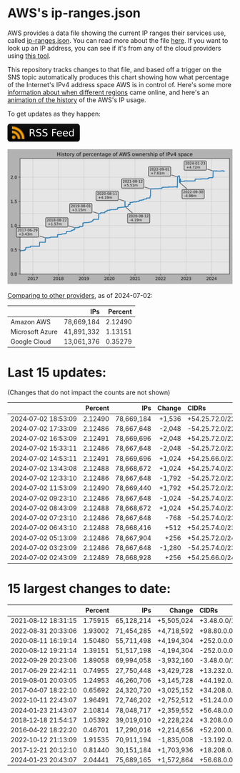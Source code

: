 # AWS's ip-ranges.json

AWS provides a data file showing the current IP ranges their
services use, called [ip-ranges.json](https://ip-ranges.amazonaws.com/ip-ranges.json).
You can read more about the file [here](https://docs.aws.amazon.com/general/latest/gr/aws-ip-ranges.html).
If you want to look up an IP address, you can see if it's from any of the cloud providers using [this tool](https://cloud-ips.s3-us-west-2.amazonaws.com/index.html).

This repository tracks changes to that file, and based off a trigger on the SNS 
topic automatically produces this chart showing how what percentage of the 
Internet's IPv4 address space AWS is in control of.  Here's some 
more [information about when different regions](announces.md) came 
online, and here's an [animation of the history](https://youtu.be/Su25yl7eol8) 
of the AWS's IP usage.

To get updates as they happen:

[![RSS Icon](images/rss_badge.svg)](https://raw.githubusercontent.com/seligman/aws-ip-ranges/master/rss.xml)

![History of AWS](history_count.svg)

[Comparing to other providers](https://github.com/seligman/cloud_sizes), as of 2024-07-02:

| | IPs | Percent |
| --- | ---: | ---: |
| Amazon AWS | 78,669,184 | 2.12490 |
| Microsoft Azure | 41,891,332 | 1.13151 |
| Google Cloud | 13,061,376 | 0.35279 |


# Last 15 updates:

(Changes that do not impact the counts are not shown)

| | Percent | IPs | Change | CIDRs |
| :--- | ---: | ---: | ---: | :--- |
| 2024&#8209;07&#8209;02&nbsp;18:53:09 | 2.12490 | 78,669,184 | +1,536 | +54.25.72.0/22,&nbsp;+54.25.76.0/23 |
| 2024&#8209;07&#8209;02&nbsp;17:33:09 | 2.12486 | 78,667,648 | -2,048 | -54.25.72.0/22,&nbsp;-54.25.76.0/23,&nbsp;-54.25.66.0/24,&nbsp;... |
| 2024&#8209;07&#8209;02&nbsp;16:53:09 | 2.12491 | 78,669,696 | +2,048 | +54.25.72.0/22,&nbsp;+54.25.76.0/23,&nbsp;+54.25.66.0/24,&nbsp;... |
| 2024&#8209;07&#8209;02&nbsp;15:33:11 | 2.12486 | 78,667,648 | -2,048 | -54.25.72.0/22,&nbsp;-54.25.66.0/23,&nbsp;-54.25.68.0/24,&nbsp;... |
| 2024&#8209;07&#8209;02&nbsp;14:53:11 | 2.12491 | 78,669,696 | +1,024 | +54.25.66.0/23,&nbsp;+54.25.72.0/23,&nbsp;+54.25.77.0/24,&nbsp;... |
| 2024&#8209;07&#8209;02&nbsp;13:43:08 | 2.12488 | 78,668,672 | +1,024 | +54.25.74.0/23,&nbsp;+54.25.68.0/24,&nbsp;+54.25.76.0/24 |
| 2024&#8209;07&#8209;02&nbsp;12:33:10 | 2.12486 | 78,667,648 | -1,792 | -54.25.72.0/22,&nbsp;-54.25.66.0/24,&nbsp;-54.25.68.0/24,&nbsp;... |
| 2024&#8209;07&#8209;02&nbsp;11:53:09 | 2.12490 | 78,669,440 | +1,792 | +54.25.72.0/22,&nbsp;+54.25.66.0/24,&nbsp;+54.25.68.0/24,&nbsp;... |
| 2024&#8209;07&#8209;02&nbsp;09:23:10 | 2.12486 | 78,667,648 | -1,024 | -54.25.74.0/23,&nbsp;-54.25.66.0/24,&nbsp;-54.25.76.0/24 |
| 2024&#8209;07&#8209;02&nbsp;08:43:09 | 2.12488 | 78,668,672 | +1,024 | +54.25.74.0/23,&nbsp;+54.25.66.0/24,&nbsp;+54.25.76.0/24 |
| 2024&#8209;07&#8209;02&nbsp;07:23:10 | 2.12486 | 78,667,648 | -768 | -54.25.74.0/23,&nbsp;-54.25.76.0/24 |
| 2024&#8209;07&#8209;02&nbsp;06:43:10 | 2.12488 | 78,668,416 | +512 | +54.25.74.0/23,&nbsp;+54.25.76.0/24,&nbsp;-54.25.72.0/24 |
| 2024&#8209;07&#8209;02&nbsp;05:13:09 | 2.12486 | 78,667,904 | +256 | +54.25.72.0/24 |
| 2024&#8209;07&#8209;02&nbsp;03:23:09 | 2.12486 | 78,667,648 | -1,280 | -54.25.74.0/23,&nbsp;-54.25.66.0/24,&nbsp;-54.25.70.0/24,&nbsp;... |
| 2024&#8209;07&#8209;02&nbsp;02:43:09 | 2.12489 | 78,668,928 | +256 | +54.25.66.0/24,&nbsp;+54.25.70.0/24,&nbsp;-54.25.69.0/24 |


# 15 largest changes to date:

| | Percent | IPs | Change | CIDRs |
| :--- | ---: | ---: | ---: | :--- |
| 2021&#8209;08&#8209;12&nbsp;18:31:15 | 1.75915 | 65,128,214 | +5,505,024 | +3.48.0.0/12,&nbsp;+35.96.0.0/12,&nbsp;+3.152.0.0/13,&nbsp;... |
| 2022&#8209;08&#8209;31&nbsp;20:33:06 | 1.93002 | 71,454,285 | +4,718,592 | +98.80.0.0/12,&nbsp;+184.32.0.0/12,&nbsp;+13.184.0.0/13,&nbsp;... |
| 2020&#8209;08&#8209;11&nbsp;16:19:14 | 1.50480 | 55,711,498 | +4,194,304 | +252.0.0.0/10 |
| 2020&#8209;08&#8209;12&nbsp;19:21:14 | 1.39151 | 51,517,198 | -4,194,304 | -252.0.0.0/10 |
| 2022&#8209;09&#8209;29&nbsp;20:23:06 | 1.89058 | 69,994,058 | -3,932,160 | -3.48.0.0/12,&nbsp;-35.96.0.0/12,&nbsp;-3.240.0.0/13,&nbsp;... |
| 2017&#8209;06&#8209;29&nbsp;22:42:11 | 0.74955 | 27,750,448 | +3,429,728 | +13.232.0.0/13,&nbsp;+34.240.0.0/13,&nbsp;+35.168.0.0/13,&nbsp;... |
| 2019&#8209;08&#8209;01&nbsp;20:03:05 | 1.24953 | 46,260,706 | +3,145,728 | +44.192.0.0/10,&nbsp;-3.192.0.0/12 |
| 2017&#8209;04&#8209;07&nbsp;18:22:10 | 0.65692 | 24,320,720 | +3,025,152 | +34.208.0.0/12,&nbsp;+34.224.0.0/12,&nbsp;+13.58.0.0/15,&nbsp;... |
| 2022&#8209;10&#8209;11&nbsp;22:43:07 | 1.96491 | 72,746,202 | +2,752,512 | +51.24.0.0/13,&nbsp;+57.104.0.0/13,&nbsp;+51.20.0.0/14,&nbsp;... |
| 2024&#8209;01&#8209;23&nbsp;21:43:07 | 2.10814 | 78,048,717 | +2,359,552 | +56.48.0.0/13,&nbsp;+16.28.0.0/14,&nbsp;+16.64.0.0/14,&nbsp;... |
| 2018&#8209;12&#8209;18&nbsp;21:54:17 | 1.05392 | 39,019,010 | +2,228,224 | +3.208.0.0/12,&nbsp;+3.224.0.0/12,&nbsp;+13.48.0.0/15 |
| 2016&#8209;04&#8209;22&nbsp;18:22:20 | 0.46701 | 17,290,016 | +2,214,656 | +52.200.0.0/13,&nbsp;+52.208.0.0/13,&nbsp;+52.36.0.0/14,&nbsp;... |
| 2022&#8209;10&#8209;12&nbsp;21:13:09 | 1.91535 | 70,911,194 | -1,835,008 | -13.192.0.0/13,&nbsp;-16.28.0.0/14,&nbsp;-40.172.0.0/14,&nbsp;... |
| 2017&#8209;12&#8209;21&nbsp;20:12:10 | 0.81440 | 30,151,184 | +1,703,936 | +18.208.0.0/13,&nbsp;+18.204.0.0/14,&nbsp;+18.224.0.0/14,&nbsp;... |
| 2024&#8209;01&#8209;23&nbsp;20:43:07 | 2.04441 | 75,689,165 | +1,572,864 | +56.68.0.0/14,&nbsp;+56.128.0.0/14,&nbsp;+56.136.0.0/14,&nbsp;... |
